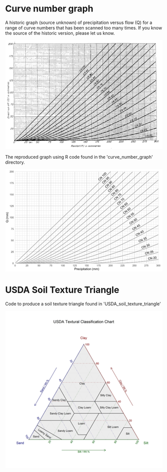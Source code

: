 # Curve number graph

A historic graph (source unknown) of precipitation versus flow (Q) for a range of curve numbers that has been scanned too many times. If you know the source of the historic version, please let us know.

<img src="./curve_number_graph/historic_curve_number_graph.png" width="600">

The reproduced graph using R code found in the 'curve_number_graph' directory.

<img src="./curve_number_graph/curve_number_graph.png" width="600">

# USDA Soil Texture Triangle

Code to produce a soil texture triangle found in 'USDA_soil_texture_triangle'

<img src="./USDA_soil_texture_triangle/USDA_triangle_ggtern.jpg" width="600">